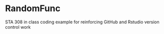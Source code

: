 # RandomFunc
STA 308 in class coding example for reinforcing GitHub and Rstudio version control work
